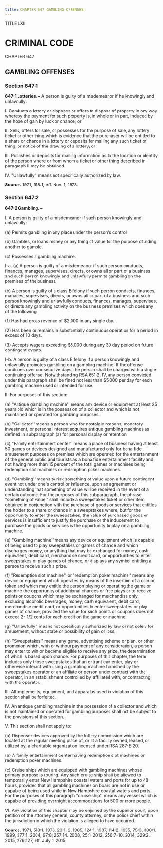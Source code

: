```yaml
---
title: CHAPTER 647 GAMBLING OFFENSES
---
```


TITLE LXII
                                             
CRIMINAL CODE
=============

CHAPTER 647
                                             
GAMBLING OFFENSES
-----------------

### Section 647:1

 **647:1 Lotteries. –** A person is guilty of a misdemeanor if he
knowingly and unlawfully:
                                             
 I. Conducts a lottery or disposes or offers to dispose of property
in any way whereby the payment for such property is, in whole or in
part, induced by the hope of gain by luck or chance; or
                                             
 II. Sells, offers for sale, or possesses for the purpose of sale,
any lottery ticket or other thing which is evidence that the purchaser
will be entitled to a share or chance in a lottery or deposits for
mailing any such ticket or thing, or notice of the drawing of a lottery;
or
                                             
 III. Publishes or deposits for mailing information as to the
location or identity of the person where or from whom a ticket or other
thing described in paragraph II may be obtained.
                                             
 IV. "Unlawfully'' means not specifically authorized by law.

**Source.** 1971, 518:1, eff. Nov. 1, 1973.

### Section 647:2

 **647:2 Gambling. –**
                                             
 I. A person is guilty of a misdemeanor if such person knowingly and
unlawfully:
                                             
 (a) Permits gambling in any place under the person's control.
                                             
 (b) Gambles, or loans money or any thing of value for the purpose
of aiding another to gamble.
                                             
 (c) Possesses a gambling machine.
                                             
 I-a. (a) A person is guilty of a misdemeanor if such person
conducts, finances, manages, supervises, directs, or owns all or part of
a business and such person knowingly and unlawfully permits gambling on
the premises of the business.
                                             
 (b) A person is guilty of a class B felony if such person
conducts, finances, manages, supervises, directs, or owns all or part of
a business and such person knowingly and unlawfully conducts, finances,
manages, supervises, or directs any gambling activity on the business
premises which does any of the following:
                                             
 (1) Has had gross revenue of 
                                             $2,000 in any single day.
                                             
 (2) Has been or remains in substantially continuous operation
for a period in excess of 10 days.
                                             
 (3) Accepts wagers exceeding 
                                             $5,000 during any 30 day period
on future contingent events.
                                             
 I-b. A person is guilty of a class B felony if a person knowingly
and unlawfully promotes gambling on a gambling machine. If the offense
continues over consecutive days, the person shall be charged with a
single continuing offense. Notwithstanding RSA 651:2, IV, any person
convicted under this paragraph shall be fined not less than 
                                             $5,000 per
day for each gambling machine used or intended for use.
                                             
 II. For purposes of this section:
                                             
 (a) "Antique gambling machine'' means any device or equipment at
least 25 years old which is in the possession of a collector and which
is not maintained or operated for gambling purposes.
                                             
 (b) "Collector'' means a person who for nostalgic reasons,
monetary investment, or personal interest acquires antique gambling
machines as defined in subparagraph (a) for personal display or
retention.
                                             
 (c) "Family entertainment center'' means a place of business
having at least 50 games or devices designed and manufactured only for
bona fide amusement purposes on premises which are operated for the
entertainment of the general public and tourists as a bona fide
entertainment facility and not having more than 15 percent of the total
games or machines being redemption slot machines or redemption poker
machines.
                                             
 (d) "Gambling'' means to risk something of value upon a future
contingent event not under one's control or influence, upon an agreement
or understanding that something of value will be received in the event
of a certain outcome. For the purposes of this subparagraph, the phrase
"something of value'' shall include a sweepstakes ticket or other item
obtained in conjunction with the purchase of goods or services that
entitles the holder to a share or chance in a sweepstakes where, but for
the opportunity to enter the sweepstakes, the value of purchased goods
or services is insufficient to justify the purchase or the inducement to
purchase the goods or services is the opportunity to play on a gambling
machine.
                                             
 (e) "Gambling machine'' means any device or equipment which is
capable of being used to play sweepstakes or games of chance and which
discharges money, or anything that may be exchanged for money, cash
equivalent, debit card, merchandise credit card, or opportunities to
enter sweepstakes or play games of chance, or displays any symbol
entitling a person to receive such a prize.
                                             
 (f) "Redemption slot machine'' or "redemption poker machine''
means any device or equipment which operates by means of the insertion
of a coin or token and which may entitle the person playing or operating
the game or machine the opportunity of additional chances or free plays
or to receive points or coupons which may be exchanged for merchandise
only, excluding alcoholic beverages, money, cash equivalent, debit card,
merchandise credit card, or opportunities to enter sweepstakes or play
games of chance, provided the value for such points or coupons does not
exceed 2- 1/2 cents for each credit on the game or machine.
                                             
 (g) "Unlawfully'' means not specifically authorized by law or not
solely for amusement, without stake or possibility of gain or loss.
                                             
 (h) "Sweepstakes'' means any game, advertising scheme or plan, or
other promotion which, with or without payment of any consideration, a
person may enter to win or become eligible to receive any prize, the
determination of which is based upon chance. For purposes of this
chapter, the term includes only those sweepstakes that an entrant can
enter, play or otherwise interact with using a gambling machine
furnished by the sweepstakes operator or an affiliate or person under
contract with the operator, in an establishment controlled by,
affiliated with, or contracting with the operator.
                                             
 III. All implements, equipment, and apparatus used in violation of
this section shall be forfeited.
                                             
 IV. An antique gambling machine in the possession of a collector and
which is not maintained or operated for gambling purposes shall not be
subject to the provisions of this section.
                                             
 V. This section shall not apply to:
                                             
 (a) Dispenser devices approved by the lottery commission which
are located at the regular meeting place of, or at a facility owned,
leased, or utilized by, a charitable organization licensed under RSA
287-E:20.
                                             
 (b) A family entertainment center having redemption slot machines
or redemption poker machines.
                                             
 (c) Cruise ships which are equipped with gambling machines whose
primary purpose is touring. Any such cruise ship shall be allowed to
temporarily enter New Hampshire coastal waters and ports for up to 48
hours, provided that all gambling machines on board are not in use or
capable of being used while in New Hampshire coastal waters and ports.
For the purposes of this paragraph "cruise ship'' means any vessel which
is capable of providing overnight accommodations for 500 or more
people.
                                             
 VI. Any violation of this chapter may be enjoined by the superior
court, upon petition of the attorney general, county attorney, or the
police chief within the jurisdiction in which the violation is alleged
to have occurred.

**Source.** 1971, 518:1. 1978, 23:1, 2. 1985, 124:1. 1987, 114:2. 1995,
75:3; 300:1. 1999, 277:1. 2004, 97:8; 257:14. 2008, 25:1. 2012,
256:7-10. 2014, 329:2. 2015, 276:127, eff. July 1, 2015.
